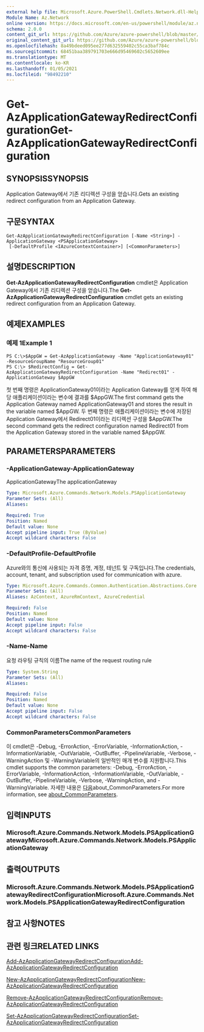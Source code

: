 ```yaml
---
external help file: Microsoft.Azure.PowerShell.Cmdlets.Network.dll-Help.xml
Module Name: Az.Network
online version: https://docs.microsoft.com/en-us/powershell/module/az.network/get-azapplicationgatewayredirectconfiguration
schema: 2.0.0
content_git_url: https://github.com/Azure/azure-powershell/blob/master/src/Network/Network/help/Get-AzApplicationGatewayRedirectConfiguration.md
original_content_git_url: https://github.com/Azure/azure-powershell/blob/master/src/Network/Network/help/Get-AzApplicationGatewayRedirectConfiguration.md
ms.openlocfilehash: 8a49bdeed095ee277d632559402c55ca3baf784c
ms.sourcegitcommit: 68451baa389791703e666d95469602c5652609ee
ms.translationtype: MT
ms.contentlocale: ko-KR
ms.lasthandoff: 01/05/2021
ms.locfileid: "98492210"
---
```

# <span data-ttu-id="ebe51-101">Get-AzApplicationGatewayRedirectConfiguration</span><span class="sxs-lookup"><span data-stu-id="ebe51-101">Get-AzApplicationGatewayRedirectConfiguration</span></span>

## <span data-ttu-id="ebe51-102">SYNOPSIS</span><span class="sxs-lookup"><span data-stu-id="ebe51-102">SYNOPSIS</span></span>
<span data-ttu-id="ebe51-103">Application Gateway에서 기존 리디렉션 구성을 얻습니다.</span><span class="sxs-lookup"><span data-stu-id="ebe51-103">Gets an existing redirect configuration from an Application Gateway.</span></span>

## <span data-ttu-id="ebe51-104">구문</span><span class="sxs-lookup"><span data-stu-id="ebe51-104">SYNTAX</span></span>

```
Get-AzApplicationGatewayRedirectConfiguration [-Name <String>] -ApplicationGateway <PSApplicationGateway>
 [-DefaultProfile <IAzureContextContainer>] [<CommonParameters>]
```

## <span data-ttu-id="ebe51-105">설명</span><span class="sxs-lookup"><span data-stu-id="ebe51-105">DESCRIPTION</span></span>
<span data-ttu-id="ebe51-106">**Get-AzApplicationGatewayRedirectConfiguration** cmdlet은 Application Gateway에서 기존 리디렉션 구성을 얻습니다.</span><span class="sxs-lookup"><span data-stu-id="ebe51-106">The **Get-AzApplicationGatewayRedirectConfiguration** cmdlet gets an existing redirect configuration from an Application Gateway.</span></span>

## <span data-ttu-id="ebe51-107">예제</span><span class="sxs-lookup"><span data-stu-id="ebe51-107">EXAMPLES</span></span>

### <span data-ttu-id="ebe51-108">예제 1</span><span class="sxs-lookup"><span data-stu-id="ebe51-108">Example 1</span></span>
```
PS C:\>$AppGW = Get-AzApplicationGateway -Name "ApplicationGateway01" -ResourceGroupName "ResourceGroup01"
PS C:\> $RedirectConfig = Get-AzApplicationGatewayRedirectConfiguration -Name "Redirect01" -ApplicationGateway $AppGW
```

<span data-ttu-id="ebe51-109">첫 번째 명령은 ApplicationGateway01이라는 Application Gateway를 얻게 하여 해당 애플리케이션이라는 변수에 결과를 $AppGW.</span><span class="sxs-lookup"><span data-stu-id="ebe51-109">The first command gets the Application Gateway named ApplicationGateway01 and stores the result in the variable named $AppGW.</span></span>
<span data-ttu-id="ebe51-110">두 번째 명령은 애플리케이션이라는 변수에 저장된 Application Gateway에서 Redirect01이라는 리디렉션 구성을 $AppGW.</span><span class="sxs-lookup"><span data-stu-id="ebe51-110">The second command gets the redirect configuration named Redirect01 from the Application Gateway stored in the variable named $AppGW.</span></span>

## <span data-ttu-id="ebe51-111">PARAMETERS</span><span class="sxs-lookup"><span data-stu-id="ebe51-111">PARAMETERS</span></span>

### <span data-ttu-id="ebe51-112">-ApplicationGateway</span><span class="sxs-lookup"><span data-stu-id="ebe51-112">-ApplicationGateway</span></span>
<span data-ttu-id="ebe51-113">ApplicationGateway</span><span class="sxs-lookup"><span data-stu-id="ebe51-113">The applicationGateway</span></span>

```yaml
Type: Microsoft.Azure.Commands.Network.Models.PSApplicationGateway
Parameter Sets: (All)
Aliases:

Required: True
Position: Named
Default value: None
Accept pipeline input: True (ByValue)
Accept wildcard characters: False
```

### <span data-ttu-id="ebe51-114">-DefaultProfile</span><span class="sxs-lookup"><span data-stu-id="ebe51-114">-DefaultProfile</span></span>
<span data-ttu-id="ebe51-115">Azure와의 통신에 사용되는 자격 증명, 계정, 테넌트 및 구독입니다.</span><span class="sxs-lookup"><span data-stu-id="ebe51-115">The credentials, account, tenant, and subscription used for communication with azure.</span></span>

```yaml
Type: Microsoft.Azure.Commands.Common.Authentication.Abstractions.Core.IAzureContextContainer
Parameter Sets: (All)
Aliases: AzContext, AzureRmContext, AzureCredential

Required: False
Position: Named
Default value: None
Accept pipeline input: False
Accept wildcard characters: False
```

### <span data-ttu-id="ebe51-116">-Name</span><span class="sxs-lookup"><span data-stu-id="ebe51-116">-Name</span></span>
<span data-ttu-id="ebe51-117">요청 라우팅 규칙의 이름</span><span class="sxs-lookup"><span data-stu-id="ebe51-117">The name of the request routing rule</span></span>

```yaml
Type: System.String
Parameter Sets: (All)
Aliases:

Required: False
Position: Named
Default value: None
Accept pipeline input: False
Accept wildcard characters: False
```

### <span data-ttu-id="ebe51-118">CommonParameters</span><span class="sxs-lookup"><span data-stu-id="ebe51-118">CommonParameters</span></span>
<span data-ttu-id="ebe51-119">이 cmdlet은 -Debug, -ErrorAction, -ErrorVariable, -InformationAction, -InformationVariable, -OutVariable, -OutBuffer, -PipelineVariable, -Verbose, -WarningAction 및 -WarningVariable의 일반적인 매개 변수를 지원합니다.</span><span class="sxs-lookup"><span data-stu-id="ebe51-119">This cmdlet supports the common parameters: -Debug, -ErrorAction, -ErrorVariable, -InformationAction, -InformationVariable, -OutVariable, -OutBuffer, -PipelineVariable, -Verbose, -WarningAction, and -WarningVariable.</span></span> <span data-ttu-id="ebe51-120">자세한 내용은 [다음](http://go.microsoft.com/fwlink/?LinkID=113216)about_CommonParameters.</span><span class="sxs-lookup"><span data-stu-id="ebe51-120">For more information, see [about_CommonParameters](http://go.microsoft.com/fwlink/?LinkID=113216).</span></span>

## <span data-ttu-id="ebe51-121">입력</span><span class="sxs-lookup"><span data-stu-id="ebe51-121">INPUTS</span></span>

### <span data-ttu-id="ebe51-122">Microsoft.Azure.Commands.Network.Models.PSApplicationGateway</span><span class="sxs-lookup"><span data-stu-id="ebe51-122">Microsoft.Azure.Commands.Network.Models.PSApplicationGateway</span></span>

## <span data-ttu-id="ebe51-123">출력</span><span class="sxs-lookup"><span data-stu-id="ebe51-123">OUTPUTS</span></span>

### <span data-ttu-id="ebe51-124">Microsoft.Azure.Commands.Network.Models.PSApplicationGatewayRedirectConfiguration</span><span class="sxs-lookup"><span data-stu-id="ebe51-124">Microsoft.Azure.Commands.Network.Models.PSApplicationGatewayRedirectConfiguration</span></span>

## <span data-ttu-id="ebe51-125">참고 사항</span><span class="sxs-lookup"><span data-stu-id="ebe51-125">NOTES</span></span>

## <span data-ttu-id="ebe51-126">관련 링크</span><span class="sxs-lookup"><span data-stu-id="ebe51-126">RELATED LINKS</span></span>

[<span data-ttu-id="ebe51-127">Add-AzApplicationGatewayRedirectConfiguration</span><span class="sxs-lookup"><span data-stu-id="ebe51-127">Add-AzApplicationGatewayRedirectConfiguration</span></span>](./Add-AzApplicationGatewayRedirectConfiguration.md)

[<span data-ttu-id="ebe51-128">New-AzApplicationGatewayRedirectConfiguration</span><span class="sxs-lookup"><span data-stu-id="ebe51-128">New-AzApplicationGatewayRedirectConfiguration</span></span>](./New-AzApplicationGatewayRedirectConfiguration.md)

[<span data-ttu-id="ebe51-129">Remove-AzApplicationGatewayRedirectConfiguration</span><span class="sxs-lookup"><span data-stu-id="ebe51-129">Remove-AzApplicationGatewayRedirectConfiguration</span></span>](./Remove-AzApplicationGatewayRedirectConfiguration.md)

[<span data-ttu-id="ebe51-130">Set-AzApplicationGatewayRedirectConfiguration</span><span class="sxs-lookup"><span data-stu-id="ebe51-130">Set-AzApplicationGatewayRedirectConfiguration</span></span>](./Set-AzApplicationGatewayRedirectConfiguration.md)
